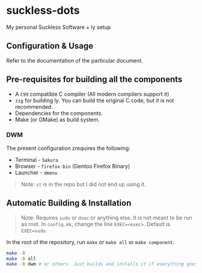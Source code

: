 # suckless-dots
My personal Suckless Software + ly setup

## Configuration & Usage
Refer to the documentation of the particular document.

## Pre-requisites for building all the components

- A `C99` compatible C compiler (All modern compilers support it)
- `zig` for building ly. You can build the original C code, but it is not recommended.
- Dependencies for the components.
- Make (or GMake) as build system.

### DWM
The present configuration zrequires the following:
- Terminal - `Sakura`
- Browser - `firefox-bin` (Gentoo Firefox Binary)
- Launcher - `dmenu`

>Note: `st` is in the repo but I did not end up using it.

## Automatic Building & Installation

>Note: Requires `sudo` or `doas` or anything else. It is not meant to be run as root.
In `config.mk`, change the line `EXEC=<exec>`. Default is `EXEC=sudo`.

In the root of the repository, run `make` or `make all` or `make component`.
```sh
make -B
make -B all
make -B dwm # or others. Just builds and installs it if everything goes well.
```
